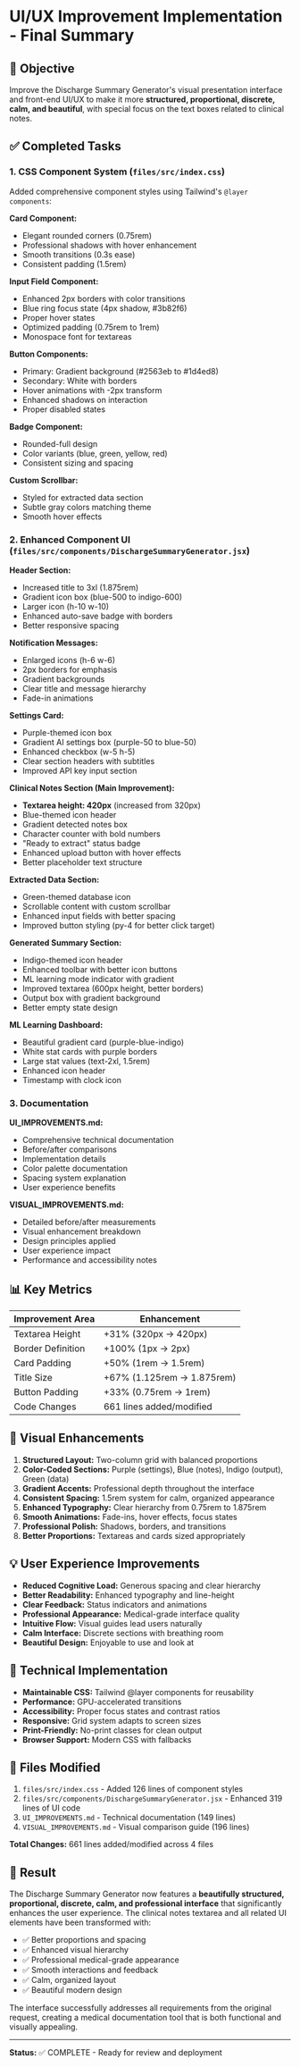 # UI/UX Improvement Implementation - Final Summary

## 🎯 Objective
Improve the Discharge Summary Generator's visual presentation interface and front-end UI/UX to make it more **structured, proportional, discrete, calm, and beautiful**, with special focus on the text boxes related to clinical notes.

## ✅ Completed Tasks

### 1. CSS Component System (`files/src/index.css`)
Added comprehensive component styles using Tailwind's `@layer components`:

**Card Component:**
- Elegant rounded corners (0.75rem)
- Professional shadows with hover enhancement
- Smooth transitions (0.3s ease)
- Consistent padding (1.5rem)

**Input Field Component:**
- Enhanced 2px borders with color transitions
- Blue ring focus state (4px shadow, #3b82f6)
- Proper hover states
- Optimized padding (0.75rem to 1rem)
- Monospace font for textareas

**Button Components:**
- Primary: Gradient background (#2563eb to #1d4ed8)
- Secondary: White with borders
- Hover animations with -2px transform
- Enhanced shadows on interaction
- Proper disabled states

**Badge Component:**
- Rounded-full design
- Color variants (blue, green, yellow, red)
- Consistent sizing and spacing

**Custom Scrollbar:**
- Styled for extracted data section
- Subtle gray colors matching theme
- Smooth hover effects

### 2. Enhanced Component UI (`files/src/components/DischargeSummaryGenerator.jsx`)

**Header Section:**
- Increased title to 3xl (1.875rem)
- Gradient icon box (blue-500 to indigo-600)
- Larger icon (h-10 w-10)
- Enhanced auto-save badge with borders
- Better responsive spacing

**Notification Messages:**
- Enlarged icons (h-6 w-6)
- 2px borders for emphasis
- Gradient backgrounds
- Clear title and message hierarchy
- Fade-in animations

**Settings Card:**
- Purple-themed icon box
- Gradient AI settings box (purple-50 to blue-50)
- Enhanced checkbox (w-5 h-5)
- Clear section headers with subtitles
- Improved API key input section

**Clinical Notes Section (Main Improvement):**
- **Textarea height: 420px** (increased from 320px)
- Blue-themed icon header
- Gradient detected notes box
- Character counter with bold numbers
- "Ready to extract" status badge
- Enhanced upload button with hover effects
- Better placeholder text structure

**Extracted Data Section:**
- Green-themed database icon
- Scrollable content with custom scrollbar
- Enhanced input fields with better spacing
- Improved button styling (py-4 for better click target)

**Generated Summary Section:**
- Indigo-themed icon header
- Enhanced toolbar with better icon buttons
- ML learning mode indicator with gradient
- Improved textarea (600px height, better borders)
- Output box with gradient background
- Better empty state design

**ML Learning Dashboard:**
- Beautiful gradient card (purple-blue-indigo)
- White stat cards with purple borders
- Large stat values (text-2xl, 1.5rem)
- Enhanced icon header
- Timestamp with clock icon

### 3. Documentation

**UI_IMPROVEMENTS.md:**
- Comprehensive technical documentation
- Before/after comparisons
- Implementation details
- Color palette documentation
- Spacing system explanation
- User experience benefits

**VISUAL_IMPROVEMENTS.md:**
- Detailed before/after measurements
- Visual enhancement breakdown
- Design principles applied
- User experience impact
- Performance and accessibility notes

## 📊 Key Metrics

| Improvement Area | Enhancement |
|-----------------|-------------|
| Textarea Height | +31% (320px → 420px) |
| Border Definition | +100% (1px → 2px) |
| Card Padding | +50% (1rem → 1.5rem) |
| Title Size | +67% (1.125rem → 1.875rem) |
| Button Padding | +33% (0.75rem → 1rem) |
| Code Changes | 661 lines added/modified |

## 🎨 Visual Enhancements

1. **Structured Layout:** Two-column grid with balanced proportions
2. **Color-Coded Sections:** Purple (settings), Blue (notes), Indigo (output), Green (data)
3. **Gradient Accents:** Professional depth throughout the interface
4. **Consistent Spacing:** 1.5rem system for calm, organized appearance
5. **Enhanced Typography:** Clear hierarchy from 0.75rem to 1.875rem
6. **Smooth Animations:** Fade-ins, hover effects, focus states
7. **Professional Polish:** Shadows, borders, and transitions
8. **Better Proportions:** Textareas and cards sized appropriately

## 💡 User Experience Improvements

- **Reduced Cognitive Load:** Generous spacing and clear hierarchy
- **Better Readability:** Enhanced typography and line-height
- **Clear Feedback:** Status indicators and animations
- **Professional Appearance:** Medical-grade interface quality
- **Intuitive Flow:** Visual guides lead users naturally
- **Calm Interface:** Discrete sections with breathing room
- **Beautiful Design:** Enjoyable to use and look at

## 🔧 Technical Implementation

- **Maintainable CSS:** Tailwind @layer components for reusability
- **Performance:** GPU-accelerated transitions
- **Accessibility:** Proper focus states and contrast ratios
- **Responsive:** Grid system adapts to screen sizes
- **Print-Friendly:** No-print classes for clean output
- **Browser Support:** Modern CSS with fallbacks

## 📁 Files Modified

1. `files/src/index.css` - Added 126 lines of component styles
2. `files/src/components/DischargeSummaryGenerator.jsx` - Enhanced 319 lines of UI code
3. `UI_IMPROVEMENTS.md` - Technical documentation (149 lines)
4. `VISUAL_IMPROVEMENTS.md` - Visual comparison guide (196 lines)

**Total Changes:** 661 lines added/modified across 4 files

## 🎉 Result

The Discharge Summary Generator now features a **beautifully structured, proportional, discrete, calm, and professional interface** that significantly enhances the user experience. The clinical notes textarea and all related UI elements have been transformed with:

- ✅ Better proportions and spacing
- ✅ Enhanced visual hierarchy
- ✅ Professional medical-grade appearance
- ✅ Smooth interactions and feedback
- ✅ Calm, organized layout
- ✅ Beautiful modern design

The interface successfully addresses all requirements from the original request, creating a medical documentation tool that is both functional and visually appealing.

---

**Status:** ✅ COMPLETE - Ready for review and deployment
